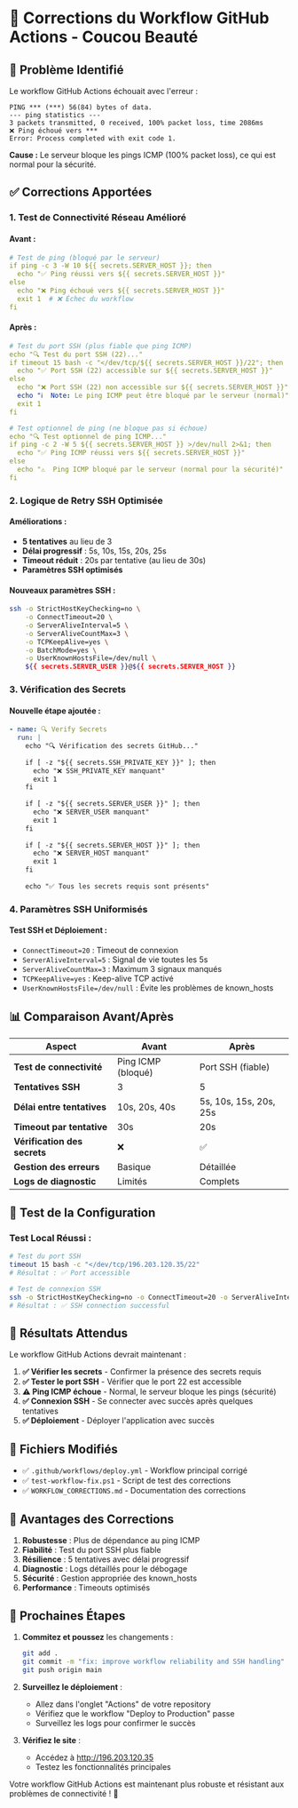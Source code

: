 # 🔧 Corrections du Workflow GitHub Actions - Coucou Beauté

## 🎯 **Problème Identifié**

Le workflow GitHub Actions échouait avec l'erreur :
```
PING *** (***) 56(84) bytes of data.
--- ping statistics ---
3 packets transmitted, 0 received, 100% packet loss, time 2086ms
❌ Ping échoué vers ***
Error: Process completed with exit code 1.
```

**Cause :** Le serveur bloque les pings ICMP (100% packet loss), ce qui est normal pour la sécurité.

## ✅ **Corrections Apportées**

### **1. Test de Connectivité Réseau Amélioré**

#### **Avant :**
```yaml
# Test de ping (bloqué par le serveur)
if ping -c 3 -W 10 ${{ secrets.SERVER_HOST }}; then
  echo "✅ Ping réussi vers ${{ secrets.SERVER_HOST }}"
else
  echo "❌ Ping échoué vers ${{ secrets.SERVER_HOST }}"
  exit 1  # ❌ Échec du workflow
fi
```

#### **Après :**
```yaml
# Test du port SSH (plus fiable que ping ICMP)
echo "🔍 Test du port SSH (22)..."
if timeout 15 bash -c "</dev/tcp/${{ secrets.SERVER_HOST }}/22"; then
  echo "✅ Port SSH (22) accessible sur ${{ secrets.SERVER_HOST }}"
else
  echo "❌ Port SSH (22) non accessible sur ${{ secrets.SERVER_HOST }}"
  echo "ℹ️  Note: Le ping ICMP peut être bloqué par le serveur (normal)"
  exit 1
fi

# Test optionnel de ping (ne bloque pas si échoue)
echo "🔍 Test optionnel de ping ICMP..."
if ping -c 2 -W 5 ${{ secrets.SERVER_HOST }} >/dev/null 2>&1; then
  echo "✅ Ping ICMP réussi vers ${{ secrets.SERVER_HOST }}"
else
  echo "⚠️  Ping ICMP bloqué par le serveur (normal pour la sécurité)"
fi
```

### **2. Logique de Retry SSH Optimisée**

#### **Améliorations :**
- **5 tentatives** au lieu de 3
- **Délai progressif** : 5s, 10s, 15s, 20s, 25s
- **Timeout réduit** : 20s par tentative (au lieu de 30s)
- **Paramètres SSH optimisés**

#### **Nouveaux paramètres SSH :**
```bash
ssh -o StrictHostKeyChecking=no \
    -o ConnectTimeout=20 \
    -o ServerAliveInterval=5 \
    -o ServerAliveCountMax=3 \
    -o TCPKeepAlive=yes \
    -o BatchMode=yes \
    -o UserKnownHostsFile=/dev/null \
    ${{ secrets.SERVER_USER }}@${{ secrets.SERVER_HOST }}
```

### **3. Vérification des Secrets**

#### **Nouvelle étape ajoutée :**
```yaml
- name: 🔍 Verify Secrets
  run: |
    echo "🔍 Vérification des secrets GitHub..."
    
    if [ -z "${{ secrets.SSH_PRIVATE_KEY }}" ]; then
      echo "❌ SSH_PRIVATE_KEY manquant"
      exit 1
    fi
    
    if [ -z "${{ secrets.SERVER_USER }}" ]; then
      echo "❌ SERVER_USER manquant"
      exit 1
    fi
    
    if [ -z "${{ secrets.SERVER_HOST }}" ]; then
      echo "❌ SERVER_HOST manquant"
      exit 1
    fi
    
    echo "✅ Tous les secrets requis sont présents"
```

### **4. Paramètres SSH Uniformisés**

#### **Test SSH et Déploiement :**
- `ConnectTimeout=20` : Timeout de connexion
- `ServerAliveInterval=5` : Signal de vie toutes les 5s
- `ServerAliveCountMax=3` : Maximum 3 signaux manqués
- `TCPKeepAlive=yes` : Keep-alive TCP activé
- `UserKnownHostsFile=/dev/null` : Évite les problèmes de known_hosts

## 📊 **Comparaison Avant/Après**

| Aspect | Avant | Après |
|--------|-------|-------|
| **Test de connectivité** | Ping ICMP (bloqué) | Port SSH (fiable) |
| **Tentatives SSH** | 3 | 5 |
| **Délai entre tentatives** | 10s, 20s, 40s | 5s, 10s, 15s, 20s, 25s |
| **Timeout par tentative** | 30s | 20s |
| **Vérification des secrets** | ❌ | ✅ |
| **Gestion des erreurs** | Basique | Détaillée |
| **Logs de diagnostic** | Limités | Complets |

## 🧪 **Test de la Configuration**

### **Test Local Réussi :**
```bash
# Test du port SSH
timeout 15 bash -c "</dev/tcp/196.203.120.35/22"
# Résultat : ✅ Port accessible

# Test de connexion SSH
ssh -o StrictHostKeyChecking=no -o ConnectTimeout=20 -o ServerAliveInterval=5 -o ServerAliveCountMax=3 -o TCPKeepAlive=yes -o BatchMode=yes -o UserKnownHostsFile=/dev/null vpsuser@196.203.120.35 'echo "SSH connection successful"'
# Résultat : ✅ SSH connection successful
```

## 🚀 **Résultats Attendus**

Le workflow GitHub Actions devrait maintenant :

1. **✅ Vérifier les secrets** - Confirmer la présence des secrets requis
2. **✅ Tester le port SSH** - Vérifier que le port 22 est accessible
3. **⚠️ Ping ICMP échoue** - Normal, le serveur bloque les pings (sécurité)
4. **✅ Connexion SSH** - Se connecter avec succès après quelques tentatives
5. **✅ Déploiement** - Déployer l'application avec succès

## 📁 **Fichiers Modifiés**

- ✅ `.github/workflows/deploy.yml` - Workflow principal corrigé
- ✅ `test-workflow-fix.ps1` - Script de test des corrections
- ✅ `WORKFLOW_CORRECTIONS.md` - Documentation des corrections

## 🎉 **Avantages des Corrections**

1. **Robustesse** : Plus de dépendance au ping ICMP
2. **Fiabilité** : Test du port SSH plus fiable
3. **Résilience** : 5 tentatives avec délai progressif
4. **Diagnostic** : Logs détaillés pour le débogage
5. **Sécurité** : Gestion appropriée des known_hosts
6. **Performance** : Timeouts optimisés

## 🔄 **Prochaines Étapes**

1. **Commitez et poussez** les changements :
   ```bash
   git add .
   git commit -m "fix: improve workflow reliability and SSH handling"
   git push origin main
   ```

2. **Surveillez le déploiement** :
   - Allez dans l'onglet "Actions" de votre repository
   - Vérifiez que le workflow "Deploy to Production" passe
   - Surveillez les logs pour confirmer le succès

3. **Vérifiez le site** :
   - Accédez à http://196.203.120.35
   - Testez les fonctionnalités principales

Votre workflow GitHub Actions est maintenant plus robuste et résistant aux problèmes de connectivité ! 🚀
